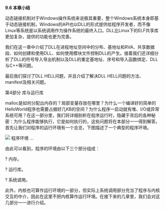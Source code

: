 **9.6 本章小结**

动态链接机制对于Windows操作系统来说极其重要，整个Windows系统本身即基于动态链接机制，Windows的API也以DLL的形式提供给程序开发者，而不像Linux等系统是以系统调用作为操作系统的最终入口。DLL比Linux下的ELF共享库更加复杂，提供的功能也更为完善。

我们在这一章中介绍了DLL在进程地址空间中的分布、基地址和RVA、共享数据段、如何创建和使用DLL、如何使用模块文件控制DLL的产生。接着我们还详细分析了DLL的符号导入导出机制以及DLL的重定基地址、序号和导入函数绑定、DLL与C++等问题。

最后我们探讨了DLL HELL问题，并且介绍了解决DLL HELL问题的方法、manifest及相关问题。

第4部分 库与运行库

malloc是如何分配出内存的？局部变量存放在哪里？为什么一个编译好的简单的HelloWorld程序也需要占据好几KB的空间？为什么程序一启动就有堆、I/O或异常系统可用？在这一部分里，我们将详细剖析在程序运行时，隐藏于背后的各种秘密：为什么程序能够执行，它是如何执行的，这些问题将在本部分一一得到解答。首先让我们对程序的运行环境有一个总览，下图描述了一个典型的程序环境。

![](0-Assets/Epubook/程序员的自我修养：链接、装载与库%20(俞甲子%20石凡%20潘爱民)%20/images/Image00048.jpg) 程序环境 …

由此可以看到，程序的环境由以下三个部分组成：

? 内存。

? 运行库。

? 系统调用。

此外，内核也可算作运行环境的一部分，但实际上系统调用部分充当了程序与内核交互的中介，因此在这里不把内核算作运行环境。在接下来的几章里，我们会对这几部分一一进行介绍。
